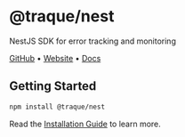 # @traque/nest

NestJS SDK for error tracking and monitoring

[GitHub](https://github.com/traque-dev/traque-js) • [Website](https://traque.dev) • [Docs](https://www.traque.dev/docs/introduction)

## Getting Started

```bash
npm install @traque/nest
```

Read the [Installation Guide](https://www.traque.dev/docs/nest/installation) to learn more.
